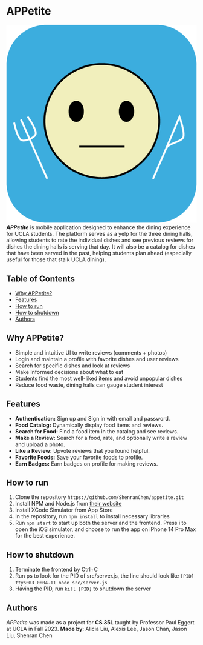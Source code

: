 # APPetite
![APPetite Logo](./images/App-logo.png)  
**_APPetite_** is mobile application designed to enhance the dining experience for UCLA students. The platform serves as a yelp for the three dining halls, allowing students to rate the individual dishes and see previous reviews for dishes the dining halls is serving that day. It will also be a catalog for dishes that have been served in the past, helping students plan ahead (especially useful for those that stalk UCLA dining). 

## Table of Contents
- [Why APPetite?](https://github.com/ShenranChen/appetite/#why-appetite)
- [Features](https://github.com/ShenranChen/appetite/#features)
- [How to run](https://github.com/ShenranChen/appetite/#how-to-run)
- [How to shutdown](https://github.com/ShenranChen/appetite/#how-to-shutdown)
- [Authors](https://github.com/ShenranChen/appetite/#authors)

## Why APPetite?
- Simple and intuitive UI to write reviews (comments + photos) 
- Login and maintain a profile with favorite dishes and user reviews 
- Search for specific dishes and look at reviews 
- Make Informed decisions about what to eat 
- Students find the most well-liked items and avoid unpopular dishes
- Reduce food waste, dining halls can gauge student interest 

## Features
- **Authentication:** Sign up and Sign in with email and password. 
- **Food Catalog:** Dynamically display food items and reviews.
- **Search for Food:** Find a food item in the catalog and see reviews.
- **Make a Review:** Search for a food, rate, and optionally write a review and upload a photo.
- **Like a Review:** Upvote reviews that you found helpful.
- **Favorite Foods:** Save your favorite foods to profile.
- **Earn Badges:** Earn badges on profile for making reviews.

## How to run
1. Clone the repository `https://github.com/ShenranChen/appetite.git`
2. Install NPM and Node.js from [their website](https://nodejs.org/en/download/)
3. Install XCode Simulator from App Store
4. In the repository, run `npm install` to install necessary libraries
5. Run `npm start` to start up both the server and the frontend. Press i to open the iOS simulator, and choose to run the app on iPhone 14 Pro Max for the best experience.

## How to shutdown
1. Terminate the frontend by Ctrl+C
2. Run ps to look for the PID of src/server.js, the line should look like `[PID] ttys003 0:04.11 node src/server.js`
3. Having the PID, run `kill [PID]` to shutdown the server

## Authors
_APPetite_ was made as a project for **CS 35L** taught by Professor Paul Eggert at UCLA in Fall 2023. **Made by**: Alicia Liu, Alexis Lee, Jason Chan, Jason Liu, Shenran Chen